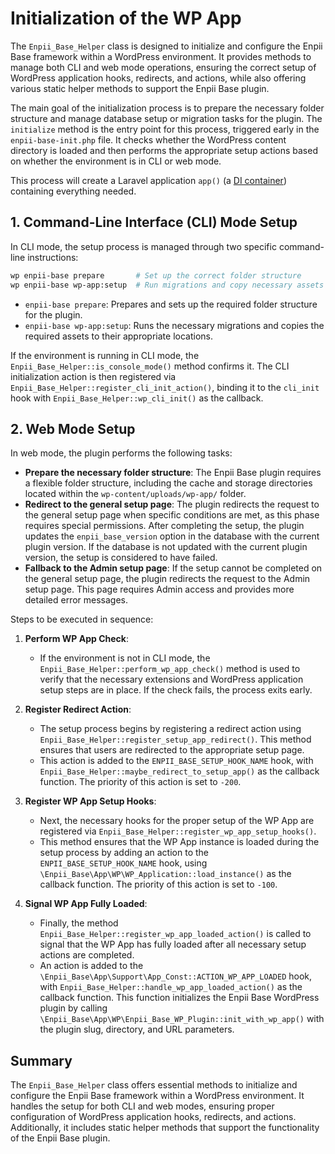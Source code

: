 # Initialization of the WP App

The `Enpii_Base_Helper` class is designed to initialize and configure the Enpii Base framework within a WordPress environment. It provides methods to manage both CLI and web mode operations, ensuring the correct setup of WordPress application hooks, redirects, and actions, while also offering various static helper methods to support the Enpii Base plugin.

The main goal of the initialization process is to prepare the necessary folder structure and manage database setup or migration tasks for the plugin. The `initialize` method is the entry point for this process, triggered early in the `enpii-base-init.php` file. It checks whether the WordPress content directory is loaded and then performs the appropriate setup actions based on whether the environment is in CLI or web mode.

This process will create a Laravel application `app()` (a [DI container](https://code.tutsplus.com/tutorials/digging-in-to-laravels-ioc-container--cms-22167)) containing everything needed.

## 1. Command-Line Interface (CLI) Mode Setup

In CLI mode, the setup process is managed through two specific command-line instructions:

```bash
wp enpii-base prepare       # Set up the correct folder structure
wp enpii-base wp-app:setup  # Run migrations and copy necessary assets
```

- `enpii-base prepare`: Prepares and sets up the required folder structure for the plugin.
- `enpii-base wp-app:setup`: Runs the necessary migrations and copies the required assets to their appropriate locations.

If the environment is running in CLI mode, the `Enpii_Base_Helper::is_console_mode()` method confirms it. The CLI initialization action is then registered via `Enpii_Base_Helper::register_cli_init_action()`, binding it to the `cli_init` hook with `Enpii_Base_Helper::wp_cli_init()` as the callback.

## 2. Web Mode Setup

In web mode, the plugin performs the following tasks:

- **Prepare the necessary folder structure**: The Enpii Base plugin requires a flexible folder structure, including the cache and storage directories located within the `wp-content/uploads/wp-app/` folder.
- **Redirect to the general setup page**: The plugin redirects the request to the general setup page when specific conditions are met, as this phase requires special permissions. After completing the setup, the plugin updates the `enpii_base_version` option in the database with the current plugin version. If the database is not updated with the current plugin version, the setup is considered to have failed.
- **Fallback to the Admin setup page**: If the setup cannot be completed on the general setup page, the plugin redirects the request to the Admin setup page. This page requires Admin access and provides more detailed error messages.

Steps to be executed in sequence:

1. **Perform WP App Check**:
   - If the environment is not in CLI mode, the `Enpii_Base_Helper::perform_wp_app_check()` method is used to verify that the necessary extensions and WordPress application setup steps are in place. If the check fails, the process exits early.

2. **Register Redirect Action**:
   - The setup process begins by registering a redirect action using `Enpii_Base_Helper::register_setup_app_redirect()`. This method ensures that users are redirected to the appropriate setup page.
   - This action is added to the `ENPII_BASE_SETUP_HOOK_NAME` hook, with `Enpii_Base_Helper::maybe_redirect_to_setup_app()` as the callback function. The priority of this action is set to `-200`.

3. **Register WP App Setup Hooks**:
   - Next, the necessary hooks for the proper setup of the WP App are registered via `Enpii_Base_Helper::register_wp_app_setup_hooks()`.
   - This method ensures that the WP App instance is loaded during the setup process by adding an action to the `ENPII_BASE_SETUP_HOOK_NAME` hook, using `\Enpii_Base\App\WP\WP_Application::load_instance()` as the callback function. The priority of this action is set to `-100`.

4. **Signal WP App Fully Loaded**:
   - Finally, the method `Enpii_Base_Helper::register_wp_app_loaded_action()` is called to signal that the WP App has fully loaded after all necessary setup actions are completed.
   - An action is added to the `\Enpii_Base\App\Support\App_Const::ACTION_WP_APP_LOADED` hook, with `Enpii_Base_Helper::handle_wp_app_loaded_action()` as the callback function. This function initializes the Enpii Base WordPress plugin by calling `\Enpii_Base\App\WP\Enpii_Base_WP_Plugin::init_with_wp_app()` with the plugin slug, directory, and URL parameters.

## Summary

The `Enpii_Base_Helper` class offers essential methods to initialize and configure the Enpii Base framework within a WordPress environment. It handles the setup for both CLI and web modes, ensuring proper configuration of WordPress application hooks, redirects, and actions. Additionally, it includes static helper methods that support the functionality of the Enpii Base plugin.